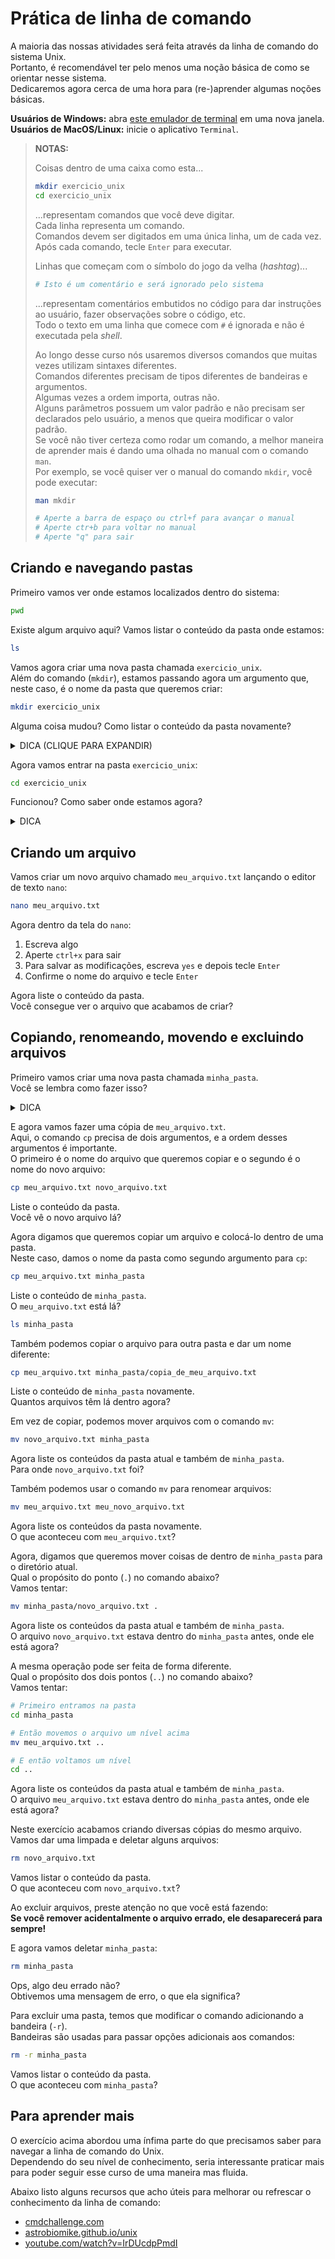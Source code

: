# Prática de linha de comando

A maioria das nossas atividades será feita através da linha de comando do sistema Unix.  
Portanto, é recomendável ter pelo menos uma noção básica de como se orientar nesse sistema.  
Dedicaremos agora cerca de uma hora para (re-)aprender algumas noções básicas.  

**Usuários de Windows:** abra [este emulador de terminal](https://bellard.org/jslinux/vm.html?url=alpine-x86.cfg&mem=192) em uma nova janela.  
**Usuários de MacOS/Linux:** inicie o aplicativo `Terminal`.  

> **NOTAS:** 
> 
> Coisas dentro de uma caixa como esta...
> 
> ```bash
> mkdir exercicio_unix
> cd exercicio_unix
> ```
> ...representam comandos que você deve digitar.  
> Cada linha representa um comando.  
> Comandos devem ser digitados em uma única linha, um de cada vez.  
> Após cada comando, tecle `Enter` para executar.  
> 
> Linhas que começam com o símbolo do jogo da velha (*hashtag*)...
> 
> ```bash
> # Isto é um comentário e será ignorado pelo sistema
> ```
> 
> ...representam comentários embutidos no código para dar instruções ao usuário, fazer observações sobre o código, etc.  
> Todo o texto em uma linha que comece com `#` é ignorada e não é executada pela *shell*.  
> 
> Ao longo desse curso nós usaremos diversos comandos que muitas vezes utilizam sintaxes diferentes.  
> Comandos diferentes precisam de tipos diferentes de bandeiras e argumentos.  
> Algumas vezes a ordem importa, outras não.  
> Alguns parâmetros possuem um valor padrão e não precisam ser declarados pelo usuário, a menos que queira modificar o valor padrão.  
> Se você não tiver certeza como rodar um comando, a melhor maneira de aprender mais é dando uma olhada no manual com o comando `man`.  
> Por exemplo, se você quiser ver o manual do comando `mkdir`, você pode executar:
> 
> ```bash
> man mkdir
> 
> # Aperte a barra de espaço ou ctrl+f para avançar o manual
> # Aperte ctr+b para voltar no manual
> # Aperte "q" para sair
> ```

## Criando e navegando pastas

Primeiro vamos ver onde estamos localizados dentro do sistema:

```bash
pwd
```

Existe algum arquivo aqui? Vamos listar o conteúdo da pasta onde estamos:

```bash
ls
```

Vamos agora criar uma nova pasta chamada `exercicio_unix`.  
Além do comando (`mkdir`), estamos passando agora um argumento que, neste caso, é o nome da pasta que queremos criar:

```bash
mkdir exercicio_unix
```

Alguma coisa mudou? Como listar o conteúdo da pasta novamente?

<details>
<summary>
DICA (CLIQUE PARA EXPANDIR)
</summary>

> ls

</details>  

Agora vamos entrar na pasta `exercicio_unix`:

```bash
cd exercicio_unix
```

Funcionou? Como saber onde estamos agora?

<details>
<summary>
DICA
</summary>

> pwd

</details>  

## Criando um arquivo

Vamos criar um novo arquivo chamado `meu_arquivo.txt` lançando o editor de texto `nano`:  

```bash
nano meu_arquivo.txt
```

Agora dentro da tela do `nano`:  

1. Escreva algo
2. Aperte `ctrl+x` para sair
3. Para salvar as modificações, escreva `yes` e depois tecle `Enter`
4. Confirme o nome do arquivo e tecle `Enter`

Agora liste o conteúdo da pasta.  
Você consegue ver o arquivo que acabamos de criar?  

## Copiando, renomeando, movendo e excluindo arquivos

Primeiro vamos criar uma nova pasta chamada `minha_pasta`.  
Você se lembra como fazer isso?

<details>
<summary>
DICA
</summary>

> mkdir minha_pasta

</details>  

E agora vamos fazer uma cópia de `meu_arquivo.txt`.  
Aqui, o comando `cp` precisa de dois argumentos, e a ordem desses argumentos é importante.  
O primeiro é o nome do arquivo que queremos copiar e o segundo é o nome do novo arquivo:  

```bash
cp meu_arquivo.txt novo_arquivo.txt
```

Liste o conteúdo da pasta.  
Você vê o novo arquivo lá?

Agora digamos que queremos copiar um arquivo e colocá-lo dentro de uma pasta.  
Neste caso, damos o nome da pasta como segundo argumento para `cp`:

```bash
cp meu_arquivo.txt minha_pasta
```

Liste o conteúdo de `minha_pasta`.  
O `meu_arquivo.txt` está lá?

```bash
ls minha_pasta
```

Também podemos copiar o arquivo para outra pasta e dar um nome diferente:

```bash
cp meu_arquivo.txt minha_pasta/copia_de_meu_arquivo.txt
```

Liste o conteúdo de `minha_pasta` novamente.  
Quantos arquivos têm lá dentro agora?  

Em vez de copiar, podemos mover arquivos com o comando `mv`:

```bash
mv novo_arquivo.txt minha_pasta
```

Agora liste os conteúdos da pasta atual e também de `minha_pasta`.  
Para onde `novo_arquivo.txt` foi?  

Também podemos usar o comando `mv` para renomear arquivos:  

```bash
mv meu_arquivo.txt meu_novo_arquivo.txt
```

Agora liste os conteúdos da pasta novamente.  
O que aconteceu com `meu_arquivo.txt`?

Agora, digamos que queremos mover coisas de dentro de `minha_pasta` para o diretório atual.  
Qual o propósito do ponto (`.`) no comando abaixo?  
Vamos tentar:

```bash
mv minha_pasta/novo_arquivo.txt .
```
Agora liste os conteúdos da pasta atual e também de `minha_pasta`.  
O arquivo `novo_arquivo.txt` estava dentro do `minha_pasta` antes, onde ele está agora?  

A mesma operação pode ser feita de forma diferente.  
Qual o propósito dos dois pontos (`..`) no comando abaixo?  
Vamos tentar:  

```bash
# Primeiro entramos na pasta
cd minha_pasta

# Então movemos o arquivo um nível acima
mv meu_arquivo.txt ..

# E então voltamos um nível
cd ..
```

Agora liste os conteúdos da pasta atual e também de `minha_pasta`.  
O arquivo `meu_arquivo.txt` estava dentro do `minha_pasta` antes, onde ele está agora?  

Neste exercício acabamos criando diversas cópias do mesmo arquivo.  
Vamos dar uma limpada e deletar alguns arquivos:  

```bash
rm novo_arquivo.txt
```

Vamos listar o conteúdo da pasta.  
O que aconteceu com `novo_arquivo.txt`?  

Ao excluir arquivos, preste atenção no que você está fazendo:  
**Se você remover acidentalmente o arquivo errado, ele desaparecerá para sempre!**

E agora vamos deletar `minha_pasta`:

```bash
rm minha_pasta
```

Ops, algo deu errado não?  
Obtivemos uma mensagem de erro, o que ela significa?  

Para excluir uma pasta, temos que modificar o comando adicionando a bandeira (`-r`).  
Bandeiras são usadas para passar opções adicionais aos comandos:  

```bash
rm -r minha_pasta
```

Vamos listar o conteúdo da pasta.  
O que aconteceu com `minha_pasta`?

## Para aprender mais

O exercício acima abordou uma ínfima parte do que precisamos saber para navegar a linha de comando do Unix.  
Dependendo do seu nível de conhecimento, seria interessante praticar mais para poder seguir esse curso de uma maneira mas fluida.  

Abaixo listo alguns recursos que acho úteis para melhorar ou refrescar o conhecimento da linha de comando:

* [cmdchallenge.com](https://cmdchallenge.com)
* [astrobiomike.github.io/unix](https://astrobiomike.github.io/unix)
* [youtube.com/watch?v=IrDUcdpPmdI](https://www.youtube.com/watch?v=IrDUcdpPmdI)
